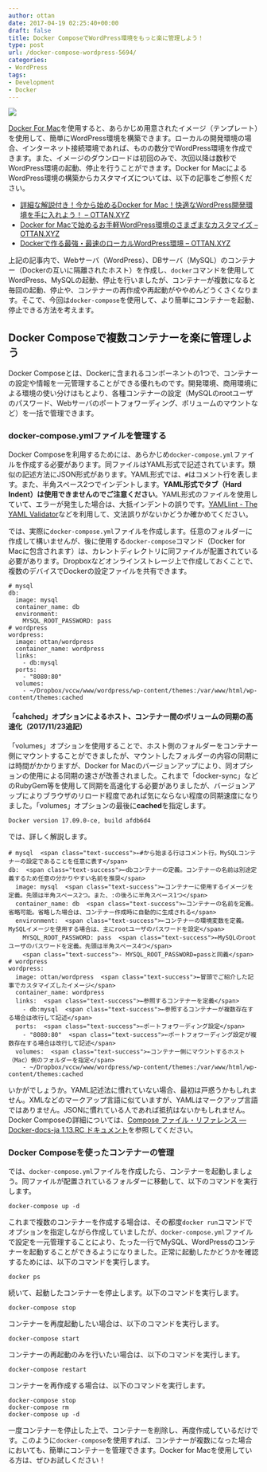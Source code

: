 ```yaml
---
author: ottan
date: 2017-04-19 02:25:40+00:00
draft: false
title: Docker ComposeでWordPress環境をもっと楽に管理しよう！
type: post
url: /docker-compose-wordpress-5694/
categories:
- WordPress
tags:
- Development
- Docker
---
```


![](/images/2017/04/170419-58f6c1df347fc.jpg)






[Docker For Mac](https://www.docker.com/docker-mac)を使用すると、あらかじめ用意されたイメージ（テンプレート）を使用して、簡単にWordPress環境を構築できます。ローカルの開発環境の場合、インターネット接続環境であれば、ものの数分でWordPress環境を作成できます。また、イメージのダウンロードは初回のみで、次回以降は数秒でWordPress環境の起動、停止を行うことができます。Docker for MacによるWordPress環境の構築からカスタマイズについては、以下の記事をご参照ください。






  * [詳細な解説付き！今から始めるDocker for Mac！快適なWordPress開発環境を手に入れよう！ – OTTAN.XYZ](https://ottan.xyz/docker-for-mac-wordpress-4711/)
  * [Docker for Macで始めるお手軽WordPress環境のさまざまなカスタマイズ – OTTAN.XYZ](https://ottan.xyz/docker-for-mac-wordpress-customize-4714/)
  * [Dockerで作る最強・最速のローカルWordPress環境 – OTTAN.XYZ](https://ottan.xyz/docker-wordpress-best-practice-5164/)




上記の記事内で、Webサーバ（WordPress）、DBサーバ（MySQL）のコンテナー（Dockerの互いに隔離されたホスト）を作成し、`docker`コマンドを使用してWordPress、MySQLの起動、停止を行いましたが、コンテナーが複数になると毎回の起動、停止や、コンテナーの再作成や再起動がややめんどうくさくなります。そこで、今回は`docker-compose`を使用して、より簡単にコンテナーを起動、停止できる方法を考えます。





## Docker Composeで複数コンテナーを楽に管理しよう





Docker Composeとは、Dockerに含まれるコンポーネントの1つで、コンテナーの設定や情報を一元管理することができる優れものです。開発環境、商用環境による環境の使い分けはもとより、各種コンテナーの設定（MySQLのrootユーザのパスワード、Webサーバのポートフォワーディング、ボリュームのマウントなど）を一括で管理できます。





### docker-compose.ymlファイルを管理する





Docker Composeを利用するためには、あらかじめ`docker-compose.yml`ファイルを作成する必要があります。同ファイルはYAML形式で記述されています。類似の記述方法にJSON形式があります。YAML形式では、`#`はコメント行を表します。また、半角スペース2つでインデントします。**YAML形式でタブ（Hard Indent）は使用できませんのでご注意ください**。YAML形式のファイルを使用していて、エラーが発生した場合は、大抵インデントの誤りです。[YAMLlint - The YAML Validator](http://www.yamllint.com/)などを利用して、文法誤りがないかどうか確かめてください。





では、実際に`docker-compose.yml`ファイルを作成します。任意のフォルダーに作成して構いませんが、後に使用する`docker-compose`コマンド（Docker for Macに包含されます）は、カレントディレクトリに同ファイルが配置されている必要があります。Dropboxなどオンラインストレージ上で作成しておくことで、複数のデバイスでDockerの設定ファイルを共有できます。




    
    # mysql
    db:
      image: mysql
      container_name: db
      environment:
        MYSQL_ROOT_PASSWORD: pass
    # wordpress
    wordpress:
      image: ottan/wordpress
      container_name: wordpress
      links:
        - db:mysql
      ports:
        - "8080:80"
      volumes:
        - ~/Dropbox/vccw/www/wordpress/wp-content/themes:/var/www/html/wp-content/themes:cached
    








#### 「cahched」オプションによるホスト、コンテナー間のボリュームの同期の高速化（2017/11/23追記）




「volumes」オプションを使用することで、ホスト側のフォルダーをコンテナー側にマウントすることができましたが、マウントしたフォルダーの内容の同期には時間がかかりますが、Docker for Macのバージョンアップにより、同オプションの使用による同期の速さが改善されました。これまで「docker-sync」などのRubyGem等を使用して同期を高速化する必要がありましたが、バージョンアップによりブラウザのリロード程度であれば気にならない程度の同期速度になりました。「volumes」オプションの最後に**cached**を指定します。



    
    Docker version 17.09.0-ce, build afdb6d4








では、詳しく解説します。




    
    # mysql  <span class="text-success">←#から始まる行はコメント行。MySQLコンテナーの設定であることを任意に表す</span>
    db:  <span class="text-success">←dbコンテナーの定義。コンテナーの名前は別途定義するため任意の分かりやすい名前を推奨</span>
      image: mysql  <span class="text-success">←コンテナーに使用するイメージを定義。先頭は半角スペース2つ。また、:の後ろに半角スペース1つ</span>
      container_name: db  <span class="text-success">←コンテナーの名前を定義。省略可能。省略した場合は、コンテナー作成時に自動的に生成される</span>
      environment:  <span class="text-success">←コンテナーの環境変数を定義。MySQLイメージを使用する場合は、主にrootユーザのパスワードを設定</span>
        MYSQL_ROOT_PASSWORD: pass  <span class="text-success">←MySQLのrootユーザのパスワードを定義。先頭は半角スペース4つ</span>
        <span class="text-success">- MYSQL_ROOT_PASSWORD=passと同義</span>
    # wordpress
    wordpress:
      image: ottan/wordpress  <span class="text-success">←冒頭でご紹介した記事でカスタマイズしたイメージ</span>
      container_name: wordpress
      links:  <span class="text-success">←参照するコンテナーを定義</span>
        - db:mysql  <span class="text-success">←参照するコンテナーが複数存在する場合は改行して記述</span>
      ports:  <span class="text-success">←ポートフォワーディング設定</span>
        - "8080:80"  <span class="text-success">←ポートフォワーディング設定が複数存在する場合は改行して記述</span>
      volumes:  <span class="text-success">←コンテナー側にマウントするホスト（Mac）側のフォルダーを指定</span>
        - ~/Dropbox/vccw/www/wordpress/wp-content/themes:/var/www/html/wp-content/themes:cached





いかがでしょうか。YAML記述法に慣れていない場合、最初は戸惑うかもしれません。XMLなどのマークアップ言語に似ていますが、YAMLはマークアップ言語ではありません。JSONに慣れている人であれば抵抗はないかもしれません。Docker Composeの詳細については、[Compose ファイル・リファレンス — Docker-docs-ja 1.13.RC ドキュメント](http://docs.docker.jp/compose/compose-file.html#environment)を参照してください。





### Docker Composeを使ったコンテナーの管理





では、`docker-compose.yml`ファイルを作成したら、コンテナーを起動しましょう。同ファイルが配置されているフォルダーに移動して、以下のコマンドを実行します。




    
    docker-compose up -d





これまで複数のコンテナーを作成する場合は、その都度`docker run`コマンドでオプションを指定しながら作成していましたが、`docker-compose.yml`ファイルで設定を一元管理することにより、たった一行でMySQL、WordPressのコンテナーを起動することができるようになりました。正常に起動したかどうかを確認するためには、以下のコマンドを実行します。




    
    docker ps





続いて、起動したコンテナーを停止します。以下のコマンドを実行します。




    
    docker-compose stop





コンテナーを再度起動したい場合は、以下のコマンドを実行します。




    
    docker-compose start





コンテナーの再起動のみを行いたい場合は、以下のコマンドを実行します。




    
    docker-compose restart





コンテナーを再作成する場合は、以下のコマンドを実行します。




    
    docker-compose stop
    docker-compose rm
    docker-compose up -d





一度コンテナーを停止した上で、コンテナーを削除し、再度作成しているだけです。このように`docker-compose`を使用すれば、コンテナーが複数になった場合においても、簡単にコンテナーを管理できます。Docker for Macを使用している方は、ぜひお試しください！
